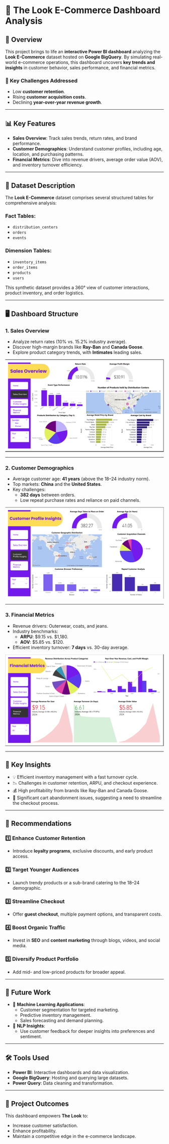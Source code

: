 # 🌟 **The Look E-Commerce Dashboard Analysis**

## 🚀 **Overview**
This project brings to life an **interactive Power BI dashboard** analyzing the **Look E-Commerce** dataset hosted on **Google BigQuery**. By simulating real-world e-commerce operations, this dashboard uncovers **key trends and insights** in customer behavior, sales performance, and financial metrics.

### 🎯 **Key Challenges Addressed**
- Low **customer retention**.
- Rising **customer acquisition costs**.
- Declining **year-over-year revenue growth**.

---

## 📊 **Key Features**
- **Sales Overview**: Track sales trends, return rates, and brand performance.
- **Customer Demographics**: Understand customer profiles, including age, location, and purchasing patterns.
- **Financial Metrics**: Dive into revenue drivers, average order value (AOV), and inventory turnover efficiency.

---

## 📂 **Dataset Description**
The **Look E-Commerce** dataset comprises several structured tables for comprehensive analysis:

### **Fact Tables**:
- `distribution_centers`
- `orders`
- `events`

### **Dimension Tables**:
- `inventory_items`
- `order_items`
- `products`
- `users`

This synthetic dataset provides a 360° view of customer interactions, product inventory, and order logistics.

---

## 🖥️ **Dashboard Structure**

### **1. Sales Overview**
- Analyze return rates (10% vs. 15.2% industry average).
- Discover high-margin brands like **Ray-Ban** and **Canada Goose**.
- Explore product category trends, with **Intimates** leading sales.

![Sales Overview Screenshot](Screenshots/sales.png)

---

### **2. Customer Demographics**
- Average customer age: **41 years** (above the 18–24 industry norm).
- Top markets: **China** and the **United States**.
- Key challenges:
  - **382 days** between orders.
  - Low repeat purchase rates and reliance on paid channels.

![Customer Demographics Screenshot](Screenshots/customer.png)

---

### **3. Financial Metrics**
- Revenue drivers: Outerwear, coats, and jeans.
- Industry benchmarks:
  - **ARPU**: $9.15 vs. $1,180.
  - **AOV**: $5.85 vs. $120.
- Efficient inventory turnover: **7 days** vs. 30-day average.

![Financial Metrics Screenshot](Screenshots/finance.png)

---

## 🔑 **Key Insights**
- 💡 Efficient inventory management with a fast turnover cycle.
- 📉 Challenges in customer retention, ARPU, and checkout experience.
- 💰 High profitability from brands like Ray-Ban and Canada Goose.
- 🛒 Significant cart abandonment issues, suggesting a need to streamline the checkout process.

---

## 📌 **Recommendations**
### 1️⃣ **Enhance Customer Retention**  
- Introduce **loyalty programs**, exclusive discounts, and early product access.

### 2️⃣ **Target Younger Audiences**  
- Launch trendy products or a sub-brand catering to the 18–24 demographic.

### 3️⃣ **Streamline Checkout**  
- Offer **guest checkout**, multiple payment options, and transparent costs.

### 4️⃣ **Boost Organic Traffic**  
- Invest in **SEO** and **content marketing** through blogs, videos, and social media.

### 5️⃣ **Diversify Product Portfolio**  
- Add mid- and low-priced products for broader appeal.

---

## 🔮 **Future Work**
- 🧠 **Machine Learning Applications**:
  - Customer segmentation for targeted marketing.
  - Predictive inventory management.
  - Sales forecasting and demand planning.
- 💬 **NLP Insights**:
  - Use customer feedback for deeper insights into preferences and sentiment.

---

## 🛠️ **Tools Used**
- **Power BI**: Interactive dashboards and data visualization.
- **Google BigQuery**: Hosting and querying large datasets.
- **Power Query**: Data cleaning and transformation.

---

## 🌟 **Project Outcomes**
This dashboard empowers **The Look** to:
- Increase customer satisfaction.  
- Enhance profitability.  
- Maintain a competitive edge in the e-commerce landscape.

